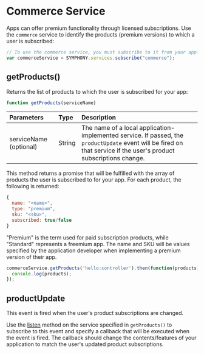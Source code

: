 # Commerce Service

Apps can offer premium functionality through licensed subscriptions. Use the `commerce` service to identify the products \(premium versions\) to which a user is subscribed:

```javascript
// To use the commerce service, you must subscribe to it from your application
var commerceService = SYMPHONY.services.subscribe("commerce");
```

## getProducts\(\)

Returns the list of products to which the user is subscribed for your app:

```javascript
function getProducts(serviceName)
```

| Parameters | Type | Description |
| :--- | :--- | :--- |
| serviceName \(optional\) | String | The name of a local application-implemented service. If passed, the `productUpdate` event will be fired on that service if the user's product subscriptions change. |

This method returns a promise that will be fulfilled with the array of products the user is subscribed to for your app. For each product, the following is returned:

```javascript
{ 
  name: "<name>", 
  type: "premium", 
  sku: "<sku>", 
  subscribed: true/false
}
```

"Premium" is the term used for paid subscription products, while "Standard" represents a freemium app. The name and SKU will be values specified by the application developer when implementing a premium version of their app.

```javascript
commerceService.getProducts('hello:controller').then(function(products) {
  console.log(products);
});
```

## productUpdate

This event is fired when the user's product subscriptions are changed.

Use the [listen](service-interface.md#listen) method on the service specified in `getProducts()` to subscribe to this event and specify a callback that will be executed when the event is fired. The callback should change the contents/features of your application to match the user's updated product subscriptions.

